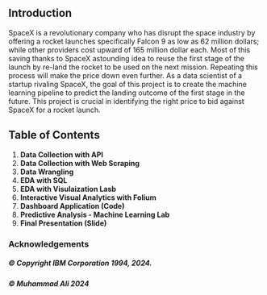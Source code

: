 
## Introduction

SpaceX is a revolutionary company who has disrupt the space industry by offering a rocket launches specifically Falcon 9 as low as 62 million dollars; while other providers cost upward of 165 million dollar each. Most of this saving thanks to SpaceX astounding idea to reuse the first stage of the launch by re-land the rocket to be used on the next mission. Repeating this process will make the price down even further. As a data scientist of a startup rivaling SpaceX, the goal of this project is to create the machine learning pipeline to predict the landing outcome of the first stage in the future. This project is crucial in identifying the right price to bid against SpaceX for a rocket launch.

## Table of Contents
1. **Data Collection with API**
2. **Data Collection with Web Scraping**
3. **Data Wrangling**
4. **EDA with SQL**
5. **EDA with Visulaization Lasb**
6. **Interactive Visual Analytics with Folium**
7. **Dashboard Application (Code)**
8. **Predictive Analysis - Machine Learning Lab**
9. **Final Presentation (Slide)**


### Acknowledgements 

##### © Copyright IBM Corporation 1994, 2024.
##### © Muhammad Ali 2024
